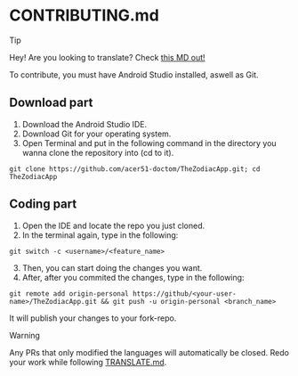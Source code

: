# CONTRIBUTING.md

> [!TIP]
> Hey! Are you looking to translate? Check [this MD out!](TRANSLATE.md)


To contribute, you must have Android Studio installed, aswell as Git.

## Download part
1. Download the Android Studio IDE.
2. Download Git for your operating system.
3. Open Terminal and put in the following command in the directory you wanna clone the repository into (cd to it).

`git clone https://github.com/acer51-doctom/TheZodiacApp.git; cd TheZodiacApp`

## Coding part
1. Open the IDE and locate the repo you just cloned.
2. In the terminal again, type in the following:

`git switch -c <username>/<feature_name>`

3. Then, you can start doing the changes you want.
4. After, after you commited the changes, type in the following:

`git remote add origin-personal https://github/<your-user-name>/TheZodiacApp.git && git push -u origin-personal <branch_name>`

It will publish your changes to your fork-repo.

> [!WARNING]
> Any PRs that only modified the languages will automatically be closed. Redo your work while following [TRANSLATE.md](TRANSLATE.md).